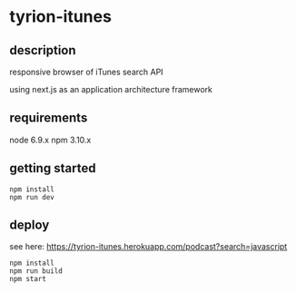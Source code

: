 # tyrion-itunes

## description
responsive browser of iTunes search API

using next.js as an application architecture framework

## requirements
node 6.9.x
npm 3.10.x

## getting started
```
npm install
npm run dev
```

## deploy
see here: https://tyrion-itunes.herokuapp.com/podcast?search=javascript
```
npm install
npm run build
npm start
```
